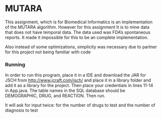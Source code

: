 # MUTARA
This assignment, which is for Biomedical Informatics is an implementation of the MUTARA algorithm. However for this assignment
It is to mine data that does not have temporal data. The data used was FDA’s spontaneous reports.
It made it impossible for this to be an complete implementation.

Also instead of some optimizations, simplicity was necessary due to partner for this project not being familiar with code

### Running

In order to run this program, place it in a IDE and download the JAR for JSCH from http://www.jcraft.com/jsch/ and
place it in a library folder and add it as a library for the project. Then place your credentials in lines 11-14 in
App.java. The table names in the SQL database should be DEMOGRAPHIC, DRUG, and REACTION. Then run.

It will ask for input twice: for the number of drugs to test and the number of diagnosis to test